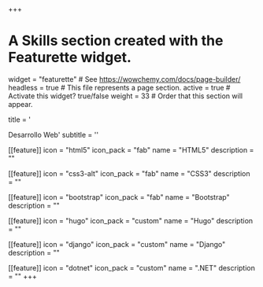 +++
# A Skills section created with the Featurette widget.
widget = "featurette"  # See https://wowchemy.com/docs/page-builder/
headless = true  # This file represents a page section.
active = true  # Activate this widget? true/false
weight = 33  # Order that this section will appear.

title = '<div id="web-development" class="featurette-icon"><i class="fas fa-globe"></i></div>Desarrollo Web'
subtitle = ''

[[feature]]
  icon = "html5"
  icon_pack = "fab"
  name = "HTML5"
  description = ""

[[feature]]
  icon = "css3-alt"
  icon_pack = "fab"
  name = "CSS3"
  description = ""

[[feature]]
  icon = "bootstrap"
  icon_pack = "fab"
  name = "Bootstrap"
  description = ""

[[feature]]
  icon = "hugo"
  icon_pack = "custom"
  name = "Hugo"
  description = ""

[[feature]]
  icon = "django" 
  icon_pack = "custom"
  name = "Django"
  description = ""

[[feature]]
  icon = "dotnet"
  icon_pack = "custom"
  name = ".NET"
  description = ""
+++
